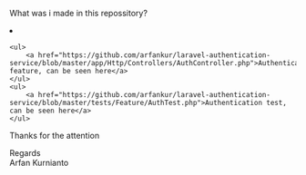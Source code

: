 What was i made in this repossitory?
<li>
    
    <ul>
        <a href="https://github.com/arfankur/laravel-authentication-service/blob/master/app/Http/Controllers/AuthController.php">Authentication feature, can be seen here</a>
    </ul>
    <ul>
        <a href="https://github.com/arfankur/laravel-authentication-service/blob/master/tests/Feature/AuthTest.php">Authentication test, can be seen here</a>
    </ul>
    
</li>

Thanks for the attention

Regards <br>
Arfan Kurnianto
